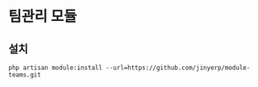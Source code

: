 # 팀관리 모듈

## 설치

```
php artisan module:install --url=https://github.com/jinyerp/module-teams.git
```
